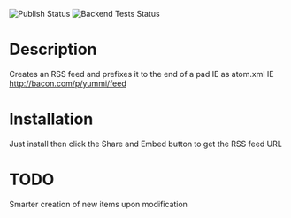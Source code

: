 ![Publish Status](https://github.com/ether/ep_rss/workflows/Node.js%20Package/badge.svg) ![Backend Tests Status](https://github.com/ether/ep_rss/workflows/Backend%20tests/badge.svg)

# Description
Creates an RSS feed and prefixes it to the end of a pad IE as atom.xml IE http://bacon.com/p/yummi/feed

# Installation
Just install then click the Share and Embed button to get the RSS feed URL

# TODO
Smarter creation of new items upon modification
